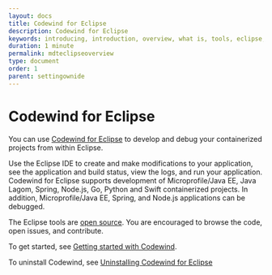 ```yaml
---
layout: docs
title: Codewind for Eclipse
description: Codewind for Eclipse
keywords: introducing, introduction, overview, what is, tools, eclipse, Codewind for Eclipse, Eclipse tools, Eclipse IDE, local installation
duration: 1 minute
permalink: mdteclipseoverview
type: document
order: 1
parent: settingownide
---
```


# Codewind for Eclipse

You can use [Codewind for Eclipse](https://marketplace.eclipse.org/content/codewind) to develop and debug your containerized projects from within Eclipse.

Use the Eclipse IDE to create and make modifications to your application, see the application and build status, view the logs, and run your application.  Codewind for Eclipse supports development of Microprofile/Java EE, Java Lagom, Spring, Node.js, Go, Python and Swift containerized projects. In addition, Microprofile/Java EE, Spring, and Node.js applications can be debugged.

The Eclipse tools are [open source](https://github.com/eclipse/codewind-eclipse). You are encouraged to browse the code, open issues, and contribute.

To get started, see [Getting started with Codewind](mdteclipsegettingstarted.html).

To uninstall Codewind, see [Uninstalling Codewind for Eclipse](mdteclipseuninstall.html)
